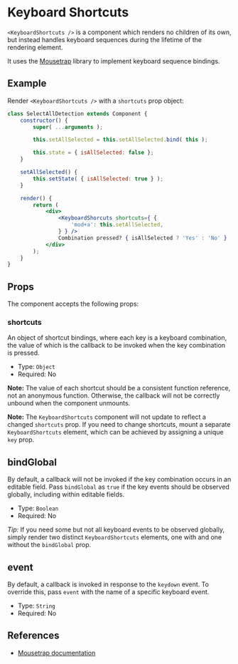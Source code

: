 Keyboard Shortcuts
==================

`<KeyboardShortcuts />` is a component which renders no children of its own, but instead handles keyboard sequences during the lifetime of the rendering element.

It uses the [Mousetrap](https://craig.is/killing/mice) library to implement keyboard sequence bindings.

## Example

Render `<KeyboardShortcuts />` with a `shortcuts` prop object:

```jsx
class SelectAllDetection extends Component {
	constructor() {
		super( ...arguments );

		this.setAllSelected = this.setAllSelected.bind( this );

		this.state = { isAllSelected: false };
	}

	setAllSelected() {
		this.setState( { isAllSelected: true } );
	}

	render() {
		return (
			<div>
				<KeyboardShorcuts shortcuts={ {
					'mod+a': this.setAllSelected,
				} } />
				Combination pressed? { isAllSelected ? 'Yes' : 'No' }
			</div>
		);
	}
}
```

## Props

The component accepts the following props:

### shortcuts

An object of shortcut bindings, where each key is a keyboard combination, the value of which is the callback to be invoked when the key combination is pressed.

- Type: `Object`
- Required: No

__Note:__ The value of each shortcut should be a consistent function reference, not an anonymous function. Otherwise, the callback will not be correctly unbound when the component unmounts.

__Note:__ The `KeyboardShortcuts` component will not update to reflect a changed `shortcuts` prop. If you need to change shortcuts, mount a separate `KeyboardShortcuts` element, which can be achieved by assigning a unique `key` prop.

## bindGlobal

By default, a callback will not be invoked if the key combination occurs in an editable field. Pass `bindGlobal` as `true` if the key events should be observed globally, including within editable fields.

- Type: `Boolean`
- Required: No

_Tip:_ If you need some but not all keyboard events to be observed globally, simply render two distinct `KeyboardShortcuts` elements, one with and one without the `bindGlobal` prop.

## event

By default, a callback is invoked in response to the `keydown` event. To override this, pass `event` with the name of a specific keyboard event.

- Type: `String`
- Required: No

## References

- [Mousetrap documentation](https://craig.is/killing/mice)
